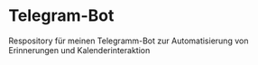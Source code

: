 # Telegram-Bot
Respository für meinen Telegramm-Bot zur Automatisierung von Erinnerungen und Kalenderinteraktion
